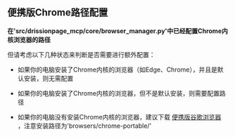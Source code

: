 
## 便携版Chrome路径配置
**在'src/drissionpage_mcp/core/browser_manager.py'中已经配置Chrome内核浏览器的路径**

但请考虑以下几种状态来判断是否需要进行额外配置：

- 如果你的电脑安装了Chrome内核的浏览器（如Edge、Chrome），并且是默认安装，则无需配置

- 如果你的电脑安装了Chrome内核的浏览器，但不是默认安装，则需要配置路径

- 如果你的电脑没有安装Chrome内核的浏览器，建议下载 [便携版谷歌浏览器](https://portableapps.com/downloading/?a=GoogleChromePortable&s=s&p=&d=pa&n=Google%20Chrome%20Portable&f=GoogleChromePortable_139.0.7258.155_online.paf.exe) ，注意安装路径为'browsers/chrome-portable/'